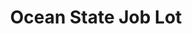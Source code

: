 ---
title: "Ocean State Job Lot"
url: /south-yarmouth/ocean-state-job-lot/
shop: interior decoration
---
